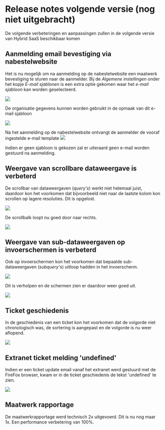 <properties menutitle="Release notes volgende versie" pagetitle="Release notes volgende versie" category="Release notes" />

Release notes volgende versie (nog niet uitgebracht)
===================
De volgende verbeteringen en aanpassingen zullen in de volgende versie van Hybrid SaaS beschikbaar komen




Aanmelding email bevestiging via nabestelwebsite
----------------------
Het is nu mogelijk om na aanmelding op de nabestelwebsite een maatwerk bevestiging te sturen naar de aanmelder.
Bij de *Algemene instellingen* onder het kopje *E-mail sjablonen* is een extra optie gekomen waar het *e-mail sjabloon* kan worden geselecteerd.

![](images/algemene-instellingen.jpg)  
  
De organisatie gegevens kunnen worden gebruikt in de opmaak van dit e-mail sjabloon

![](images/e-mail-template.jpg)

 
Na het aanmelding op de nabestelwebsite ontvangt de aanmelder de vooraf ingestelde e-mail template 
![](images/ontvangen-email.jpg)

<div class="info">
	Indien er geen sjabloon is gekozen zal er uiteraard geen e-mail worden gestuurd na aanmelding.
</div>



Weergave van scrollbare dataweergave is verbeterd
------------------
De scrollbar van dataweergaven (*query's*) werkt niet helemaal juist, daardoor kon het voorkomen dat bijvoorbeeld niet naar de laatste kolom kon scrollen op lagere resoluties. Dit is opgelost.   


![](images/query-scrollbalk.jpg)

De scrollbalk loopt nu goed door naar rechts.

![](images/query-scrollbalk-fixed.jpg)



Weergave van sub-dataweergaven op invoerschermen is verbeterd
------------------
Ook op invoerschermen kon het voorkomen dat bepaalde sub-dataweergaven (*subquery's*) uitloop hadden in het invoerscherm.

![](images/dialoog-query-uitloop.jpg)

Dit is verholpen en de schermen zien er daardoor weer goed uit.

![](images/dialoog-query-uitloop-fixed.jpg)



Ticket geschiedenis
------------------
In de geschiedenis van een ticket kon het voorkomen dat de volgorde niet chronologisch was, de sortering is aangepast en de volgorde is nu weer aflopend.

![](images/ticket-geschiedenis-sortering.jpg)

Extranet ticket melding 'undefined'
------------------------
Indien er een ticket update email vanaf het extranet werd gestuurd met de FireFox browser, kwam er in de ticket geschiedenis de tekst 'undefined' te zien.

![](images/ticket-undefined.jpg)



Maatwerk rapportage
------------------------
De maatwerkrapportage werd technisch 2x uitgevoerd. Dit is nu nog maar 1x. Een performance verbetering van 100%.   